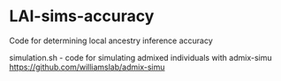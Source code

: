 # LAI-sims-accuracy
Code for determining local ancestry inference accuracy

simulation.sh - code for simulating admixed individuals with admix-simu https://github.com/williamslab/admix-simu


